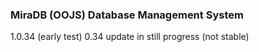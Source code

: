 ### MiraDB (OOJS) Database Management System 
1.0.34 (early test)
  0.34 update in still progress (not stable)
